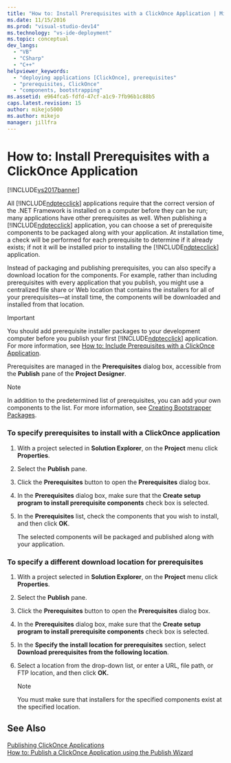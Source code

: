 ```yaml
---
title: "How to: Install Prerequisites with a ClickOnce Application | Microsoft Docs"
ms.date: 11/15/2016
ms.prod: "visual-studio-dev14"
ms.technology: "vs-ide-deployment"
ms.topic: conceptual
dev_langs: 
  - "VB"
  - "CSharp"
  - "C++"
helpviewer_keywords: 
  - "deploying applications [ClickOnce], prerequisites"
  - "prerequisites, ClickOnce"
  - "components, bootstrapping"
ms.assetid: e964fca5-fdfd-47cf-a1c9-7fb96b1c88b5
caps.latest.revision: 15
author: mikejo5000
ms.author: mikejo
manager: jillfra
---
```

# How to: Install Prerequisites with a ClickOnce Application
[!INCLUDE[vs2017banner](../includes/vs2017banner.md)]

All [!INCLUDE[ndptecclick](../includes/ndptecclick-md.md)] applications require that the correct version of the .NET Framework is installed on a computer before they can be run; many applications have other prerequisites as well. When publishing a [!INCLUDE[ndptecclick](../includes/ndptecclick-md.md)] application, you can choose a set of prerequisite components to be packaged along with your application. At installation time, a check will be performed for each prerequisite to determine if it already exists; if not it will be installed prior to installing the [!INCLUDE[ndptecclick](../includes/ndptecclick-md.md)] application.  
  
 Instead of packaging and publishing prerequisites, you can also specify a download location for the components. For example, rather than including prerequisites with every application that you publish, you might use a centralized file share or Web location that contains the installers for all of your prerequisites—at install time, the components will be downloaded and installed from that location.  
  
> [!IMPORTANT]
>  You should add prerequisite installer packages to your development computer before you publish your first [!INCLUDE[ndptecclick](../includes/ndptecclick-md.md)] application. For more information, see [How to: Include Prerequisites with a ClickOnce Application](../deployment/how-to-include-prerequisites-with-a-clickonce-application.md).  
  
 Prerequisites are managed in the **Prerequisites** dialog box, accessible from the **Publish** pane of the **Project Designer**.  
  
> [!NOTE]
>  In addition to the predetermined list of prerequisites, you can add your own components to the list. For more information, see [Creating Bootstrapper Packages](../deployment/creating-bootstrapper-packages.md).  
  
### To specify prerequisites to install with a ClickOnce application  
  
1. With a project selected in **Solution Explorer**, on the **Project** menu click **Properties**.  
  
2. Select the **Publish** pane.  
  
3. Click the **Prerequisites** button to open the **Prerequisites** dialog box.  
  
4. In the **Prerequisites** dialog box, make sure that the **Create setup program to install prerequisite components** check box is selected.  
  
5. In the **Prerequisites** list, check the components that you wish to install, and then click **OK**.  
  
     The selected components will be packaged and published along with your application.  
  
### To specify a different download location for prerequisites  
  
1. With a project selected in **Solution Explorer**, on the **Project** menu click **Properties**.  
  
2. Select the **Publish** pane.  
  
3. Click the **Prerequisites** button to open the **Prerequisites** dialog box.  
  
4. In the **Prerequisites** dialog box, make sure that the **Create setup program to install prerequisite components** check box is selected.  
  
5. In the **Specify the install location for prerequisites** section, select **Download prerequisites from the following location**.  
  
6. Select a location from the drop-down list, or enter a URL, file path, or FTP location, and then click **OK.**  
  
    > [!NOTE]
    >  You must make sure that installers for the specified components exist at the specified location.  
  
## See Also  
 [Publishing ClickOnce Applications](../deployment/publishing-clickonce-applications.md)   
 [How to: Publish a ClickOnce Application using the Publish Wizard](../deployment/how-to-publish-a-clickonce-application-using-the-publish-wizard.md)
